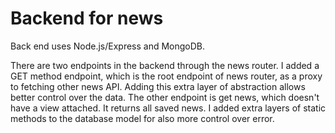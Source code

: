 # Backend for news

Back end uses Node.js/Express and MongoDB.

There are two endpoints in the backend through the news router. I added a GET method endpoint, which is the root endpoint of news router, as a proxy to fetching other news API. Adding this extra layer of abstraction allows better control over the data. The other endpoint is get news, which doesn't have a view attached. It returns all saved news. I added extra layers of static methods to the database model for also more control over error.
